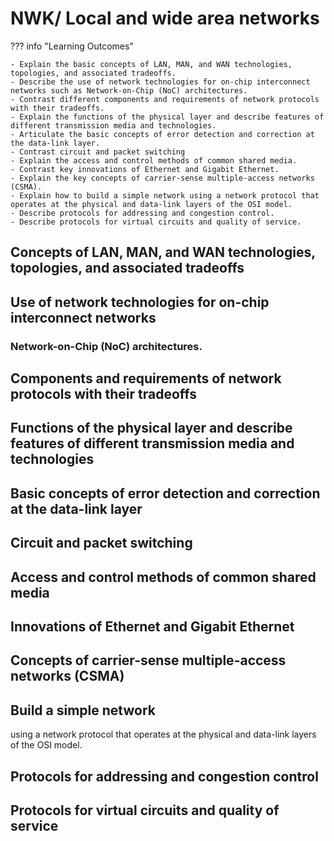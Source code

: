 # NWK/ Local and wide area networks

??? info "Learning Outcomes"

    - Explain the basic concepts of LAN, MAN, and WAN technologies, topologies, and associated tradeoffs.
    - Describe the use of network technologies for on-chip interconnect networks such as Network-on-Chip (NoC) architectures.
    - Contrast different components and requirements of network protocols with their tradeoffs.
    - Explain the functions of the physical layer and describe features of different transmission media and technologies.
    - Articulate the basic concepts of error detection and correction at the data-link layer.
    - Contrast circuit and packet switching
    - Explain the access and control methods of common shared media.
    - Contrast key innovations of Ethernet and Gigabit Ethernet.
    - Explain the key concepts of carrier-sense multiple-access networks (CSMA).
    - Explain how to build a simple network using a network protocol that operates at the physical and data-link layers of the OSI model.
    - Describe protocols for addressing and congestion control. 
    - Describe protocols for virtual circuits and quality of service.

## Concepts of LAN, MAN, and WAN technologies, topologies, and associated tradeoffs

## Use of network technologies for on-chip interconnect networks

### Network-on-Chip (NoC) architectures.

## Components and requirements of network protocols with their tradeoffs

## Functions of the physical layer and describe features of different transmission media and technologies

## Basic concepts of error detection and correction at the data-link layer

## Circuit and packet switching

## Access and control methods of common shared media

## Innovations of Ethernet and Gigabit Ethernet

## Concepts of carrier-sense multiple-access networks (CSMA)

## Build a simple network

 using a network protocol that operates at the physical and data-link layers of the OSI model.

## Protocols for addressing and congestion control

## Protocols for virtual circuits and quality of service
